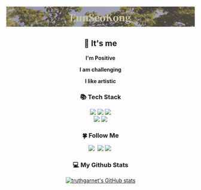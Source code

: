 ![I am Back-End Programmer](https://github.com/truthgarnet/truthgarnet/blob/main/banner.png)

<h2 align="center">🌱 It's me</h3>

<p align="center"><b>I'm Positive</b></p>
<p align="center"><b>I am challenging</b></p>
<p align="center"><b>I like artistic</b></p>


<h3 align="center">📚 Tech Stack</h3>
<p align="center">
  <img src="https://img.shields.io/badge/SpringBoot-6CB33F?style=flat-square-&logo=Spring&logoColor=white"/> <img src="https://img.shields.io/badge/Java-007396?style=flat-square-&logo=Java&logoColor=white"/>
  <img src="https://img.shields.io/badge/Mysql-E5BA1F?style=flat-square-&logo=Mysql&logoColor=white"/>
  <br>
  <img src="https://img.shields.io/badge/Css-1572B6?style=flat-square-&logo=CSS3&logoColor=white"/>
  <img src="https://img.shields.io/badge/Solidity-363636?style=flat-square-&logo=Solidity&logoColor=white"/>
<p>
  
  <h3 align="center">🍀 Follow Me</h3>
<p align="center">
  <a href="https://velog.io/@truthgarnet"><img src="https://img.shields.io/badge/Tech%20Blog-11B48A?style=flat-square&logo=Vimeo&logoColor=white&link=https://velog.io/@truthgarnet"/></a>&nbsp
  <a href="mailto:dmstj105@gmail.com"><img src="https://img.shields.io/badge/Gmail-d14836?style=flat-square&logo=Gmail&logoColor=white&link=dmstj105@gmail.com"/></a>
  <a href="https://truthgarnet.tistory.com/"><img src="https://img.shields.io/badge/%20Blog-11B48A?style=flat-square&logo=red&logoColor=white&color=red&link=https://truthgarnet.tistory.com/"/></a>&nbsp
</p>

<h3 align="center">💻 My Github Stats </h3>
<div align="center">

[![truthgarnet's GitHub stats](https://github-readme-stats.vercel.app/api?username=truthgarnet&hide_title=true&show_icons=true&include_all_commits=true&disable_animations=true&theme=vue)](https://github.com/truthgarnet)
</div>

